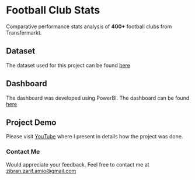 # Football Club Stats
Comparative performance stats analysis of **400+** football clubs from Transfermarkt.

## Dataset
The dataset used for this project can be found [here](https://data.world/dcereijo/player-scores)

## Dashboard
The dashboard was developed using PowerBI. The dashboard can be found [here](dashboard.pbix)

## Project Demo
Please visit [YouTube](https://youtu.be/S67BNTxTzME?si=BxrxrdXrsiqZpzo5) where I present in details how the project was done.

### Contact Me
Would appreciate your feedback. Feel free to contact me at [zibran.zarif.amio@gmail.com](mailto:zibran.zarif.amio@gmail.com)